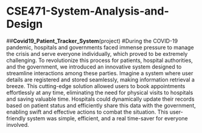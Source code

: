 # CSE471-System-Analysis-and-Design
##**Covid19_Patient_Tracker_System**(project)
#During the COVID-19 pandemic, hospitals and governments faced immense pressure to manage the crisis and serve everyone individually, which proved to be extremely challenging. To revolutionize this process for patients, hospital authorities, and the government, we introduced an innovative system designed to streamline interactions among these parties. Imagine a system where user details are registered and stored seamlessly, making information retrieval a breeze. This cutting-edge solution allowed users to book appointments effortlessly at any time, eliminating the need for physical visits to hospitals and saving valuable time. Hospitals could dynamically update their records based on patient status and efficiently share this data with the government, enabling swift and effective actions to combat the situation. This user-friendly system was simple, efficient, and a real time-saver for everyone involved.






 
